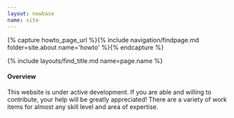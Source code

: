 ```yaml
---
layout: newbase
name: site
---
```

{% capture howto_page_url %}{% include navigation/findpage.md folder=site.about name='howto' %}{% endcapture %}

{% include layouts/find_title.md name=page.name %}

#### Overview

This website is under active development. If you are able and willing to contribute, your help will be greatly appreciated! There are a variety of work items for almost any skill level and area of expertise.

